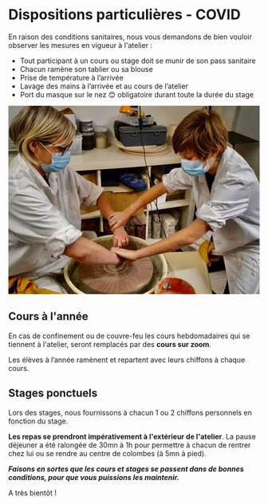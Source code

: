 # Dispositions particulières - COVID  

En raison des conditions sanitaires, nous vous demandons de bien vouloir observer les mesures en vigueur à l'atelier :
-	Tout participant à un cours ou stage doit se munir de son pass sanitaire
-	Chacun ramène son tablier ou sa blouse
-	Prise de température à l’arrivée
-	Lavage des mains à l’arrivée et au cours de l’atelier
-	Port du masque sur le nez 😊 obligatoire durant toute la durée du stage  

<img src="/images/parents-enfants-tournage-stages-poterie-fansdeterre-ceramique-colombes-paris.jpeg" class="image-horiz">

## Cours à l'année
En cas de confinement ou de couvre-feu les cours hebdomadaires qui se tiennent à l'atelier, seront remplacés par des **cours sur zoom**.  

Les élèves à l’année ramènent et repartent avec leurs chiffons à chaque cours. 

## Stages ponctuels
Lors des stages, nous fournissons à chacun 1 ou 2 chiffons personnels en fonction du stage.  

**Les repas se prendront impérativement à l'extérieur de l'atelier**. La pause déjeuner a été ralongée de 30mn à 1h pour permettre à chacun de rentrer chez lui ou se rendre au centre de colombes (à 5mn à pied).  

**_Faisons en sortes que les cours et stages se passent dans de bonnes conditions, pour que vous puissions les maintenir._**

A très bientôt !
